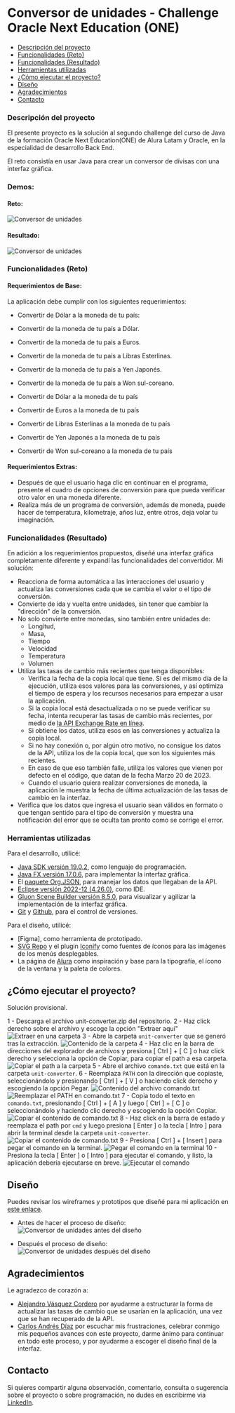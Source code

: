 # Conversor de unidades - Challenge Oracle Next Education (ONE)

- [Descripción del proyecto](#descripción-del-proyecto)
- [Funcionalidades (Reto)](#funcionalidades-reto)
- [Funcionalidades (Resultado)](#funcionalidades-reto)
- [Herramientas utilizadas](#herramientas-utilizadas)
- [¿Cómo ejecutar el proyecto?](#herramientas-utilizadas)
- [Diseño](#diseño)
- [Agradecimientos](#agradecimientos)
- [Contacto](#contacto)

### Descripción del proyecto

El presente proyecto es la solución al segundo challenge del curso de Java de la formación Oracle Next Education(ONE) de Alura Latam y Oracle, en la especialidad de desarrollo Back End.

El reto consistía en usar Java para crear un conversor de dívisas con una interfaz gráfica.

### Demos:

#### Reto:

![Conversor de unidades](requerimientos.gif)

#### Resultado:

![Conversor de unidades](demo2.gif)

### Funcionalidades (Reto)

#### Requerimientos de Base:

La aplicación debe cumplir con los siguientes requerimientos:

- Convertir de Dólar a la moneda de tu país:
- Convertir de la moneda de tu país a Dólar.
- Convertir de la moneda de tu país a Euros.
- Convertir de la moneda de tu país a Libras Esterlinas.
- Convertir de la moneda de tu país a Yen Japonés.
- Convertir de la moneda de tu país a Won sul-coreano.

- Convertir de Dólar a la moneda de tu país
- Convertir de Euros a la moneda de tu país
- Convertir de Libras Esterlinas a la moneda de tu país
- Convertir de Yen Japonés a la moneda de tu país
- Convertir de Won sul-coreano a la moneda de tu país

#### Requerimientos Extras:

- Después de que el usuario haga clic en continuar en el programa, presente el cuadro de opciones de conversión para que pueda verificar otro valor en una moneda diferente.
- Realiza más de un programa de conversión, además de moneda, puede hacer de temperatura, kilometraje, años luz, entre otros, deja volar tu imaginación.

### Funcionalidades (Resultado)

En adición a los requerimientos propuestos, diseñé una interfaz gráfica completamente diferente y expandí las funcionalidades del convertidor. Mi solución:

- Reacciona de forma automática a las interacciones del usuario y actualiza las conversiones cada que se cambia el valor o el tipo de conversión.
- Convierte de ida y vuelta entre unidades, sin tener que cambiar la "dirección" de la conversión.
- No solo convierte entre monedas, sino también entre unidades de:
  - Longitud,
  - Masa,
  - Tiempo
  - Velocidad
  - Temperatura
  - Volumen
- Utiliza las tasas de cambio más recientes que tenga disponibles:
  - Verifica la fecha de la copia local que tiene. Si es del mismo día de la ejecución, utiliza esos valores para las conversiones, y así optimiza el tiempo de espera y los recursos necesarios para empezar a usar la aplicación.
  - Si la copia local está desactualizada o no se puede verificar su fecha, intenta recuperar las tasas de cambio más recientes, por medio de [la API Exchange Rate en línea]("https://api.exchangerate-api.com/v4/latest/COP).
  - Si obtiene los datos, utiliza esos en las conversiones y actualiza la copia local.
  - Si no hay conexión o, por algún otro motivo, no consigue los datos de la API, utiliza los de la copia local, que son los siguientes más recientes.
  - En caso de que eso también falle, utiliza los valores que vienen por defecto en el código, que datan de la fecha Marzo 20 de 2023.
  - Cuando el usuario quiera realizar conversiones de moneda, la aplicación le muestra la fecha de última actualización de las tasas de cambio en la interfaz.
- Verifica que los datos que ingresa el usuario sean válidos en formato o que tengan sentido para el tipo de conversión y muestra una notificación del error que se oculta tan pronto como se corrige el error.

### Herramientas utilizadas

Para el desarrollo, utilicé:

- [Java SDK versión 19.0.2](https://www.oracle.com/java/technologies/downloads/), como lenguaje de programación.
- [Java FX versión 17.0.6](https://openjfx.io/), para implementar la interfaz gráfica.
- El [paquete Org.JSON](https://github.com/stleary/JSON-java), para manejar los datos que llegaban de la API.
- [Eclipse versión 2022-12 (4.26.0)](https://www.eclipse.org/downloads/), como IDE.
- [Gluon Scene Builder versión 8.5.0](https://gluonhq.com/products/scene-builder/), para visualizar y agilizar la implementación de la interfaz gráfica.
- [Git](https://git-scm.com/) y [Github](https://github.com/), para el control de versiones.

Para el diseño, utilicé:

- [Figma], como herramienta de prototipado.
- [SVG Repo](https://www.svgrepo.com/) y el plugin [Iconify](https://www.figma.com/community/plugin/735098390272716381/Iconify) como fuentes de íconos para las imágenes de los menús desplegables.
- La página de [Alura](https://www.alura.com.br/) como inspiración y base para la tipografía, el ícono de la ventana y la paleta de colores.

## ¿Cómo ejecutar el proyecto?

Solución provisional.

1 - Descarga el archivo unit-converter.zip del repositorio.
2 - Haz click derecho sobre el archivo y escoge la opción "Extraer aquí"
![Extraer en una carpeta](./executable/step_2.jpg)
3 - Abre la carpeta `unit-converter` que se generó tras la extracción.
![Contenido de la carpeta](./executable/step_3.jpg)
4 - Haz clic en la barra de direcciones del explorador de archivos y presiona [ Ctrl ] + [ C ] o haz click derecho y selecciona la opción de Copiar, para copiar el path a esa carpeta.
![Copiar el path a la carpeta](./executable/step_4.jpg)
5 - Abre el archivo `comando.txt` que está en la carpeta `unit-converter`.
6 - Reemplaza `PATH` con la dirección que copiaste, seleccionándolo y presionando [ Ctrl ] + [ V ] o haciendo click derecho y escogiendo la opción Pegar.
![Contenido del archivo comando.txt](./executable/step_5.jpg)
![Reemplazar el PATH en comando.txt](./executable/step_6.jpg)
7 - Copia todo el texto en `comando.txt`, presionando [ Ctrl ] + [ A ] y luego [ Ctrl ] + [ C ] o seleccionándolo y haciendo clic derecho y escogiendo la opción Copiar.
![Copiar el contenido de comando.txt](./executable/step_7.jpg)
8 - Haz click en la barra de estado y reemplaza el path por `cmd` y luego presiona [ Enter ] o la tecla [ Intro ] para abrir la terminal desde la carpeta `unit-converter`.
![Copiar el contenido de comando.txt](./executable/step_8.jpg)
9 - Presiona [ Ctrl ] + [ Insert ] para pegar el comando en la terminal.
![Pegar el comando en la terminal](./executable/step_9.jpg)
10 - Presiona la tecla [ Enter ] o [ Intro ] para ejecutar el comando, y listo, la aplicación debería ejecutarse en breve.
![Ejecutar el comando](./executable/step_10.jpg)

## Diseño

Puedes revisar los wireframes y prototipos que diseñé para mi aplicación en [este enlace](https://www.figma.com/file/ZhE1JBQnEJTVCvVy4mZYUv/Untitled?node-id=0%3A1&t=53GhwXhPyHDdtmfI-1).

- Antes de hacer el proceso de diseño:
  ![Conversor de unidades antes del diseño](demo.gif)

- Después el proceso de diseño:
  ![Conversor de unidades después del diseño](demo2.gif)

## Agradecimientos

Le agradezco de corazón a:

- [Alejandro Vásquez Cordero](https://alejandrovc6467.github.io/Portafolio/) por ayudarme a estructurar la forma de actualizar las tasas de cambio que se usarían en la aplicación, una vez que se han recuperado de la API.
- [Carlos Andrés Díaz](https://www.linkedin.com/in/andydiar/) por escuchar mis frustraciones, celebrar conmigo mis pequeños avances con este proyecto, darme ánimo para continuar en todo este proceso, y por ayudarme a escoger el diseño final de la interfaz.

## Contacto

Si quieres compartir alguna observación, comentario, consulta o sugerencia sobre el proyecto o sobre programación, no dudes en escribirme via [LinkedIn](https://www.linkedin.com/in/ayxa-chaverra-renteria/).
